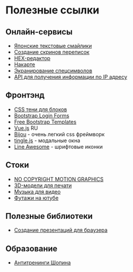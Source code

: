 # Полезные ссылки

## Онлайн-сервисы

- [Японские текстовые смайлики](http://kaomoji.ru/)
- [Создание скринов переписок](https://screenchat.live/)
- [HEX-редактор](https://www.onlinehexeditor.com/)
- [Накарте](https://nakarte.me/)
- [Экранирование спецсимволов](https://seogift.ru/tools/ehkranirovanie-specsimvolov/)
- [API для получения информации по IP адресу](http://ip-api.com/json/2.0.0.14)

## Фронтэнд

- [CSS тени для блоков](https://getcssscan.com/css-box-shadow-examples)
- [Bootstrap Login Forms](https://mdbootstrap.com/docs/standard/extended/login/)
- [Free Bootstrap Templates](https://themefisher.com/free-bootstrap-templates)
- [Vue.js](https://v3.ru.vuejs.org/) RU
- [Bijou](https://andhart.github.io/bijou/) - очень легкий css фреймворк
- [tingle.js](https://tingle.robinparisi.com/) - модальные окна
- [Line Awesome](https://icons8.com/line-awesome) - шрифтовые иконки

## Стоки

- [NO COPYRIGHT MOTION GRAPHICS](https://www.youtube.com/channel/UCy_cwHiQYE0ZAzXP5vPXzJA)
- [3D-модели для печати](https://www.thingiverse.com/)
- [Музыка для видео](https://tunetank.com/track/5632-lilac/)
- [Футажи на ютубе](https://www.youtube.com/@if_vfxtv5411/videos)

## Полезные библиотеки

- [Создание презентаций для браузера](https://revealjs.com/)

## Образование

- [Антитренинги Шопина](https://lk.musicseasons.ru/student)
